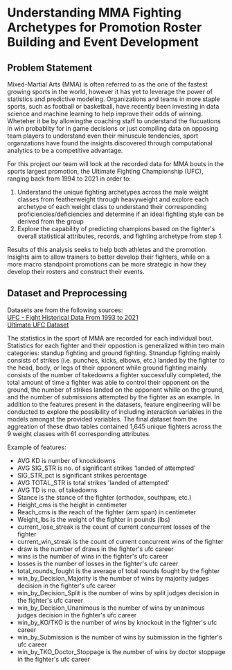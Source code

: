 # Understanding MMA Fighting Archetypes for Promotion Roster Building and Event Development

## Problem Statement
Mixed-Martial Arts (MMA) is often referred to as the one of the fastest growing sports in the world, however it has yet to leverage the power of statistics and predictive modeling.
Organizations and teams in more staple sports, such as football or basketball, have recently been investing in data science and machine learning to help improve their
odds of winning. Wheteher it be by allowingthe coaching staff to understand the flucuations in win probablity for in game decisions or just compiling data on opposing team players 
to understand even their minuscule tendencies, sport organzations have found the insights discovered through computational analytics to be a competitive advantage. 

For this project our team will look at the recorded data for MMA bouts in the sports largest promotion, the Ultimate Fighting Championship (UFC), ranging back from 1994 to 2021 in order to:
1. Understand the unique fighting archetypes across the male weight classes from featherweight through heavyweight and explore each archetype of each weight class to understand their corresponding proficiencies/deficiencies and determine if an ideal fighting style can be derived from the group
2. Explore the capability of predicting champions based on the fighter's overall statistical attributes, records, and fighting archetype from step 1.

Results of this analysis seeks to help both athletes and the promotion. Insights aim to allow trainers to better develop their fighters, while on a more macro standpoint promotions can
be more strategic in how they develop their rosters and construct their events.

## Dataset and Preprocessing
Datasets are from the following sources:\
[UFC - Fight Historical Data From 1993 to 2021](https://www.kaggle.com/datasets/rajeevw/ufcdata)\
[Ultimate UFC Dataset](https://www.kaggle.com/datasets/mdabbert/ultimate-ufc-dataset)

The statistics in the sport of MMA are recorded for each individual bout. Statistics for each fighter and their oppostion is generalized within two main categories: standup fighting and ground fighting.
Stnandup fighting mainly consists of strikes (i.e. punches, kicks, elbows, etc.) landed by the fighter to the head, body, or legs of their opponent while ground fighting mainly consists of the number
of takedowns a fighter successfully completed, the total amount of time a fighter was able to control their opponent on the ground, the number of strikes landed on the opponent whille on the ground, and
the number of submissions attempted by the fighter as an example. In addition to the features present in the datasets, feature engineering will be conducted to explore the possibility of including
interaction variables in the models amongst the provided variables. The final dataset from the aggreation of these dtwo tables contained 1,645 unique fighters across the 9 weight classes with 61 corresponding attributes.

Example of features:
* AVG KD is number of knockdowns
* AVG SIG_STR is no. of significant strikes 'landed of attempted'
* SIG_STR_pct is significant strikes percentage
* AVG TOTAL_STR is total strikes 'landed of attempted'
* AVG TD is no. of takedowns
* Stance is the stance of the fighter (orthodox, southpaw, etc.)
* Height_cms is the height in centimeter
* Reach_cms is the reach of the fighter (arm span) in centimeter
* Weight_lbs is the weight of the fighter in pounds (lbs)
* current_lose_streak is the count of current concurrent losses of the fighter
* current_win_streak is the count of current concurrent wins of the fighter
* draw is the number of draws in the fighter's ufc career
* wins is the number of wins in the fighter's ufc career
* losses is the number of losses in the fighter's ufc career
* total_rounds_fought is the average of total rounds fought by the fighter
* win_by_Decision_Majority is the number of wins by majority judges decision in the fighter's ufc career
* win_by_Decision_Split is the number of wins by split judges decision in the fighter's ufc career
* win_by_Decision_Unanimous is the number of wins by unanimous judges decision in the fighter's ufc career
* win_by_KO/TKO is the number of wins by knockout in the fighter's ufc career
* win_by_Submission is the number of wins by submission in the fighter's ufc career
* win_by_TKO_Doctor_Stoppage is the number of wins by doctor stoppage in the fighter's ufc career

